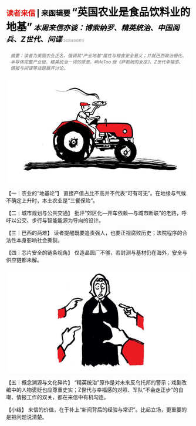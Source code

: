 <span style="color:#E3120B; font-size:14.9pt; font-weight:bold;">读者来信</span> <span style="color:#000000; font-size:14.9pt; font-weight:bold;">| 来函辑要</span>
<span style="color:#000000; font-size:21.0pt; font-weight:bold;">“英国农业是食品饮料业的地基”</span>
<span style="color:#000000; font-size:14.9pt; font-weight:bold; font-style:italic;">本周来信亦谈：博索纳罗、精英统治、中国阅兵、Z世代、间谍</span>
<span style="color:#808080; font-size:6.2pt;">2025年9月11日</span>

<div style="padding:8px 12px; color:#666; font-size:9.0pt; font-style:italic; margin:12px 0;">摘要：读者为英国农业正名，强调其“产业地基”属性与粮食安全意义；并就巴西政治极化、半导体完整产业链、精英统治一词的原意、#MeToo 版《萨勒姆的女巫》、Z世代幸福感、情报与间谍等话题展开讨论。</div>

![](../images/010_British_agriculture_is_the_bedrock_of_food_and_drink/p0040_img01.jpeg)

【一｜农业的“地基论”】
直接产值占比不高并不代表“可有可无”。在地缘与气候不确定上升时，本土农业是“三餐保险”。

【二｜城市规划与公共交通】
批评“郊区化—开车依赖—与城市断联”的老路，呼吁以公交、步行与智能能源为导向的设计。

【三｜巴西的两难】
读者提醒既要追责强人，也要正视腐败历史；法院程序的合法性本身影响社会撕裂。

【四｜芯片安全的链条视角】
仅造晶圆厂不够，若封测与基材仍在海外，安全与供应链都未解。

![](../images/010_British_agriculture_is_the_bedrock_of_food_and_drink/p0045_img01.jpeg)

【五｜概念溯源与文化碎片】
“精英统治”原作是对未来反乌托邦的警示；戏剧改编中的人物褒贬也应尊重史实；Z世代与幸福感的对照、军队“不会走正步”的自嘲、情报工作的双关，都在来信中有机勾连。

【小结】
来信的价值，在于补上“新闻背后的经验与常识”。比起立场，更重要的是把问题说清楚。




